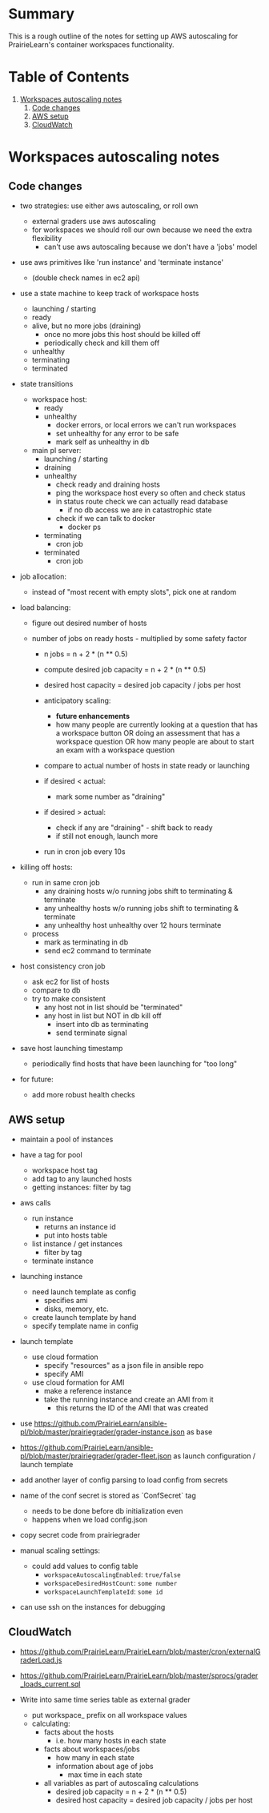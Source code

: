 # Summary

This is a rough outline of the notes for setting up AWS autoscaling for PrairieLearn's container workspaces functionality.

<!-- This was auto-converted to markdown from org mode, which is why you might see some strange links -->

# Table of Contents

1.  [Workspaces autoscaling notes](#org0a4f21f)
    1.  [Code changes](#org4b4bf2c)
    2.  [AWS setup](#org874aef4)
    3.  [CloudWatch](#org3bd0531)

<a id="org0a4f21f"></a>

# Workspaces autoscaling notes

<a id="org4b4bf2c"></a>

## Code changes

- two strategies: use either aws autoscaling, or roll own

  - external graders use aws autoscaling
  - for workspaces we should roll our own because we need the extra flexibility
    - can't use aws autoscaling because we don't have a 'jobs' model

- use aws primitives like 'run instance' and 'terminate instance'

  - (double check names in ec2 api)

- use a state machine to keep track of workspace hosts

  - launching / starting
  - ready
  - alive, but no more jobs (draining)
    - once no more jobs this host should be killed off
    - periodically check and kill them off
  - unhealthy
  - terminating
  - terminated

- state transitions

  - workspace host:
    - ready
    - unhealthy
      - docker errors, or local errors we can't run workspaces
      - set unhealthy for any error to be safe
      - mark self as unhealthy in db
  - main pl server:
    - launching / starting
    - draining
    - unhealthy
      - check ready and draining hosts
      - ping the workspace host every so often and check status
      - in status route check we can actually read database
        - if no db access we are in catastrophic state
      - check if we can talk to docker
        - docker ps
    - terminating
      - cron job
    - terminated
      - cron job

- job allocation:

  - instead of "most recent with empty slots", pick one at random

- load balancing:

  - figure out desired number of hosts

  - number of jobs on ready hosts - multiplied by some safety factor

    - n jobs = n + 2 \* (n \*\* 0.5)

    - compute desired job capacity = n + 2 \* (n \*\* 0.5)
    - desired host capacity = desired job capacity / jobs per host
    - anticipatory scaling:

      - **future enhancements**
      - how many people are currently looking at a question that has a workspace button OR
        doing an assessment that has a workspace question OR
        how many people are about to start an exam with a workspace question

    - compare to actual number of hosts in state ready or launching
    - if desired < actual:
      - mark some number as "draining"
    - if desired > actual:
      - check if any are "draining" - shift back to ready
      - if still not enough, launch more
    - run in cron job every 10s

- killing off hosts:

  - run in same cron job
    - any draining hosts w/o running jobs shift to terminating & terminate
    - any unhealthy hosts w/o running jobs shift to terminating & terminate
    - any unhealthy host unhealthy over 12 hours terminate
  - process
    - mark as terminating in db
    - send ec2 command to terminate

- host consistency cron job

  - ask ec2 for list of hosts
  - compare to db
  - try to make consistent
    - any host not in list should be "terminated"
    - any host in list but NOT in db kill off
      - insert into db as terminating
      - send terminate signal

- save host launching timestamp

  - periodically find hosts that have been launching for "too long"

- for future:
  - add more robust health checks

<a id="org874aef4"></a>

## AWS setup

- maintain a pool of instances
- have a tag for pool

  - workspace host tag
  - add tag to any launched hosts
  - getting instances: filter by tag

- aws calls

  - run instance
    - returns an instance id
    - put into hosts table
  - list instance / get instances
    - filter by tag
  - terminate instance

- launching instance

  - need launch template as config
    - specifies ami
    - disks, memory, etc.
  - create launch template by hand
  - specify template name in config

- launch template

  - use cloud formation
    - specify "resources" as a json file in ansible repo
    - specify AMI
  - use cloud formation for AMI
    - make a reference instance
    - take the running instance and create an AMI from it
      - this returns the ID of the AMI that was created

- use <https://github.com/PrairieLearn/ansible-pl/blob/master/prairiegrader/grader-instance.json> as base
- <https://github.com/PrairieLearn/ansible-pl/blob/master/prairiegrader/grader-fleet.json> as launch configuration / launch template
- add another layer of config parsing to load config from secrets
- name of the conf secret is stored as \`ConfSecret\` tag
  - needs to be done before db initialization even
  - happens when we load config.json
- copy secret code from prairiegrader

- manual scaling settings:

  - could add values to config table
    - `workspaceAutoscalingEnabled`: `true/false`
    - `workspaceDesiredHostCount`: `some number`
    - `workspaceLaunchTemplateId`: `some id`

- can use ssh on the instances for debugging

<a id="org3bd0531"></a>

## CloudWatch

- <https://github.com/PrairieLearn/PrairieLearn/blob/master/cron/externalGraderLoad.js>
- <https://github.com/PrairieLearn/PrairieLearn/blob/master/sprocs/grader_loads_current.sql>

- Write into same time series table as external grader
  - put workspace\_ prefix on all workspace values
  - calculating:
    - facts about the hosts
      - i.e. how many hosts in each state
    - facts about workspaces/jobs
      - how many in each state
      - information about age of jobs
        - max time in each state
    - all variables as part of autoscaling calculations
      - desired job capacity = n + 2 \* (n \*\* 0.5)
      - desired host capacity = desired job capacity / jobs per host
